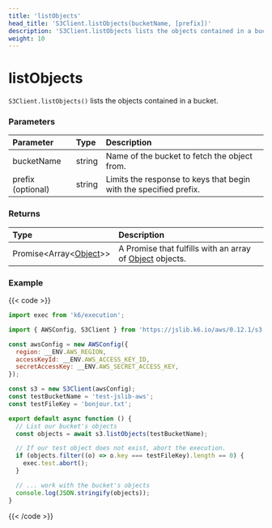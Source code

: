 ```yaml
---
title: 'listObjects'
head_title: 'S3Client.listObjects(bucketName, [prefix])'
description: 'S3Client.listObjects lists the objects contained in a bucket'
weight: 10
---
```


# listObjects

`S3Client.listObjects()` lists the objects contained in a bucket.

### Parameters

| Parameter         | Type   | Description                                                       |
| :---------------- | :----- | :---------------------------------------------------------------- |
| bucketName        | string | Name of the bucket to fetch the object from.                      |
| prefix (optional) | string | Limits the response to keys that begin with the specified prefix. |

### Returns

| Type                                                                                                        | Description                                                                                                                                   |
| :---------------------------------------------------------------------------------------------------------- | :-------------------------------------------------------------------------------------------------------------------------------------------- |
| Promise<Array<[Object](https://grafana.com/docs/k6/<K6_VERSION>/javascript-api/jslib/aws/s3client/object)>> | A Promise that fulfills with an array of [Object](https://grafana.com/docs/k6/<K6_VERSION>/javascript-api/jslib/aws/s3client/object) objects. |

### Example

{{< code >}}

```javascript
import exec from 'k6/execution';

import { AWSConfig, S3Client } from 'https://jslib.k6.io/aws/0.12.1/s3.js';

const awsConfig = new AWSConfig({
  region: __ENV.AWS_REGION,
  accessKeyId: __ENV.AWS_ACCESS_KEY_ID,
  secretAccessKey: __ENV.AWS_SECRET_ACCESS_KEY,
});

const s3 = new S3Client(awsConfig);
const testBucketName = 'test-jslib-aws';
const testFileKey = 'bonjour.txt';

export default async function () {
  // List our bucket's objects
  const objects = await s3.listObjects(testBucketName);

  // If our test object does not exist, abort the execution.
  if (objects.filter((o) => o.key === testFileKey).length == 0) {
    exec.test.abort();
  }

  // ... work with the bucket's objects
  console.log(JSON.stringify(objects));
}
```

{{< /code >}}
